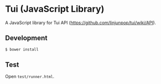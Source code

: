 # Tui (JavaScript Library)

A JavaScript library for Tui API (https://github.com/linjunpop/tui/wiki/API).

## Development

```bash
$ bower install
```

## Test

Open `test/runner.html`.

